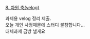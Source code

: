 [8. 차원 축(velog)](https://velog.io/@zstep/%EB%A8%B8%EC%8B%A0%EB%9F%AC%EB%8B%9D%EC%B0%A8%EC%9B%90-%EC%B6%95%EC%86%8C)     

과제용 velog 정리 제출.    
오늘 개인 사정때문에 스터디 불참합니다...     
대체과제 금방 낼게요
